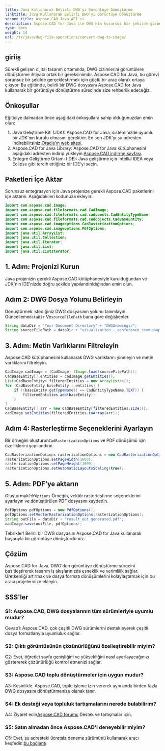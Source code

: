 ```yaml
---
title: Java Kullanarak Belirli DWG'yi Görüntüye Dönüştürme
linktitle: Java Kullanarak Belirli DWG'yi Görüntüye Dönüştürme
second_title: Aspose.CAD Java API'si
description: Aspose.CAD for Java ile DWG'nin kusursuz bir şekilde görüntülere dönüştürülmesini keşfedin. Verimli dosya formatı dönüşümleri için adım adım kılavuzumuzu izleyin.
type: docs
weight: 14
url: /tr/java/dwg-file-operations/convert-dwg-to-image/
---
```

## giriiş

Sürekli gelişen dijital tasarım ortamında, DWG çizimlerini görüntülere dönüştürme ihtiyacı ortak bir gereksinimdir. Aspose.CAD for Java, bu görevi sorunsuz bir şekilde gerçekleştirmek için güçlü bir araç olarak ortaya çıkıyor. Bu eğitimde, belirli bir DWG dosyasını Aspose.CAD for Java kullanarak bir görüntüye dönüştürme sürecinde size rehberlik edeceğiz.

## Önkoşullar

Eğiticiye dalmadan önce aşağıdaki önkoşullara sahip olduğunuzdan emin olun:
1.  Java Geliştirme Kiti (JDK): Aspose.CAD for Java, sisteminizde uyumlu bir JDK'nın kurulu olmasını gerektirir. En son JDK'yı şu adresten indirebilirsiniz:[Oracle'ın web sitesi](https://www.oracle.com/java/technologies/javase-downloads.html).
2.  Aspose.CAD for Java Library: Aspose.CAD for Java kütüphanesini aşağıdaki adresten indirip yükleyin:[Aspose.CAD indirme sayfası](https://releases.aspose.com/cad/java/).
3. Entegre Geliştirme Ortamı (IDE): Java geliştirme için IntelliJ IDEA veya Eclipse gibi tercih ettiğiniz bir IDE'yi seçin.

## Paketleri İçe Aktar

Sorunsuz entegrasyon için Java projenize gerekli Aspose.CAD paketlerini içe aktarın. Aşağıdakileri kodunuza ekleyin:

```java
import com.aspose.cad.Image;
import com.aspose.cad.fileformats.cad.CadImage;
import com.aspose.cad.fileformats.cad.cadconsts.CadEntityTypeName;
import com.aspose.cad.fileformats.cad.cadobjects.CadBaseEntity;
import com.aspose.cad.imageoptions.CadRasterizationOptions;
import com.aspose.cad.imageoptions.PdfOptions;
import java.util.ArrayList;
import java.util.Collection;
import java.util.Iterator;
import java.util.List;
import java.util.ListIterator;
```

## 1. Adım: Projenizi Kurun

Java projenizin gerekli Aspose.CAD kütüphanesiyle kurulduğundan ve JDK'nın IDE'nizde doğru şekilde yapılandırıldığından emin olun.

## Adım 2: DWG Dosya Yolunu Belirleyin

Dönüştürmek istediğiniz DWG dosyasının yolunu tanımlayın. Güncelleme`dataDir` Ve`sourceFilePath` buna göre değişkenler.

```java
String dataDir = "Your Document Directory" + "DWGDrawings/";
String sourceFilePath = dataDir + "visualization_-_conference_room.dwg";
```

## 3. Adım: Metin Varlıklarını Filtreleyin

Aspose.CAD kütüphanesini kullanarak DWG varlıklarını yineleyin ve metin varlıklarını filtreleyin.

```java
CadImage cadImage = (CadImage) (Image.load(sourceFilePath));
CadBaseEntity[] entities = cadImage.getEntities();
List<CadBaseEntity> filteredEntities = new ArrayList<>();
for (CadBaseEntity baseEntity : entities) {
    if ((baseEntity.getTypeName() == CadEntityTypeName.TEXT)) {
        filteredEntities.add(baseEntity);
    }
}
CadBaseEntity[] arr = new CadBaseEntity[filteredEntities.size()];
cadImage.setEntities(filteredEntities.toArray(arr));
```

## Adım 4: Rasterleştirme Seçeneklerini Ayarlayın

 Bir örneğini oluşturun`CadRasterizationOptions` ve PDF dönüşümü için özelliklerini yapılandırın.

```java
CadRasterizationOptions rasterizationOptions = new CadRasterizationOptions();
rasterizationOptions.setPageWidth(1600);
rasterizationOptions.setPageHeight(1600);
rasterizationOptions.setAutomaticLayoutsScaling(true);
```

## 5. Adım: PDF'ye aktarın

 Oluşturmak`PdfOptions` Örneğin, vektör rasterleştirme seçeneklerini ayarlayın ve dönüştürülen PDF dosyasını kaydedin.

```java
PdfOptions pdfOptions = new PdfOptions();
pdfOptions.setVectorRasterizationOptions(rasterizationOptions);
String outFile = dataDir + "result_out_generated.pdf";
cadImage.save(outFile, pdfOptions);
```

Tebrikler! Belirli bir DWG dosyasını Aspose.CAD for Java kullanarak başarıyla bir görüntüye dönüştürdünüz.

## Çözüm

Aspose.CAD for Java, DWG'den görüntüye dönüştürme sürecini basitleştirerek tasarım iş akışlarınızda esneklik ve verimlilik sağlar. Üretkenliği artırmak ve dosya formatı dönüşümlerini kolaylaştırmak için bu aracı projelerinize ekleyin.

## SSS'ler

### S1: Aspose.CAD, DWG dosyalarının tüm sürümleriyle uyumlu mudur?

Cevap1: Aspose.CAD, çok çeşitli DWG sürümlerini destekleyerek çeşitli dosya formatlarıyla uyumluluk sağlar.

### S2: Çıktı görüntüsünün çözünürlüğünü özelleştirebilir miyim?

C2: Evet, öğretici sayfa genişliğini ve yüksekliğini nasıl ayarlayacağınızı göstererek çözünürlüğü kontrol etmenizi sağlar.

### S3: Aspose.CAD toplu dönüştürmeler için uygun mudur?

A3: Kesinlikle. Aspose.CAD, toplu işleme izin vererek aynı anda birden fazla DWG dosyasını dönüştürmenize olanak tanır.

### S4: Ek desteği veya topluluk tartışmalarını nerede bulabilirim?

 A4: Ziyaret edin[Aspose.CAD forumu](https://forum.aspose.com/c/cad/19) Destek ve tartışmalar için.

### S5: Satın almadan önce Aspose.CAD'i deneyebilir miyim?

 C5: Evet, şu adresteki ücretsiz deneme sürümünü kullanarak aracı keşfedin:[bu bağlantı](https://releases.aspose.com/).